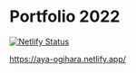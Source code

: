 # Portfolio 2022

[![Netlify Status](https://api.netlify.com/api/v1/badges/1c40358a-f187-4805-b55a-ba3928269a74/deploy-status)](https://app.netlify.com/sites/aya-ogihara/deploys)

https://aya-ogihara.netlify.app/
